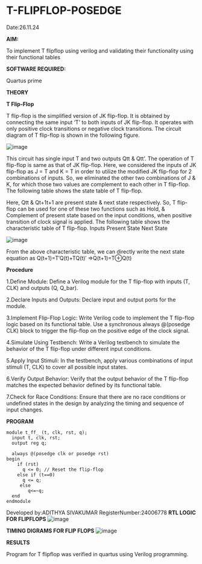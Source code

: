 # T-FLIPFLOP-POSEDGE

Date:26.11.24

**AIM:**

To implement  T flipflop using verilog and validating their functionality using their functional tables

**SOFTWARE REQUIRED:**

Quartus prime

**THEORY**

**T Flip-Flop**

T flip-flop is the simplified version of JK flip-flop. It is obtained by connecting the same input ‘T’ to both inputs of JK flip-flop. It operates with only positive clock transitions or negative clock transitions. The circuit diagram of T flip-flop is shown in the following figure.

![image](https://github.com/naavaneetha/T-FLIPFLOP-POSEDGE/assets/154305477/458a68fe-2d08-4a9d-ac4f-7ae0480ce0bd)

 
This circuit has single input T and two outputs Qtt & Qtt’. The operation of T flip-flop is same as that of JK flip-flop. Here, we considered the inputs of JK flip-flop as J = T and K = T in order to utilize the modified JK flip-flop for 2 combinations of inputs. So, we eliminated the other two combinations of J & K, for which those two values are complement to each other in T flip-flop. The following table shows the state table of T flip-flop.

Here, Qtt & Qt+1t+1 are present state & next state respectively. So, T flip-flop can be used for one of these two functions such as Hold, & Complement of present state based on the input conditions, when positive transition of clock signal is applied. The following table shows the characteristic table of T flip-flop. Inputs Present State Next State

![image](https://github.com/naavaneetha/T-FLIPFLOP-POSEDGE/assets/154305477/cdd7fb32-539f-4b66-bb8d-f305a153c886)

 
From the above characteristic table, we can directly write the next state equation as Q(t+1)=T′Q(t)+TQ(t)′ ⇒Q(t+1)=T⊕Q(t)

**Procedure**

1.Define Module: Define a Verilog module for the T flip-flop with inputs (T, CLK) and outputs (Q, Q_bar).

2.Declare Inputs and Outputs: Declare input and output ports for the module.

3.Implement Flip-Flop Logic: Write Verilog code to implement the T flip-flop logic based on its functional table. Use a synchronous always @(posedge CLK) block to trigger the flip-flop on the positive edge of the clock signal.

4.Simulate Using Testbench: Write a Verilog testbench to simulate the behavior of the T flip-flop under different input conditions.

5.Apply Input Stimuli: In the testbench, apply various combinations of input stimuli (T, CLK) to cover all possible input states.

6.Verify Output Behavior: Verify that the output behavior of the T flip-flop matches the expected behavior defined by its functional table.

7.Check for Race Conditions: Ensure that there are no race conditions or undefined states in the design by analyzing the timing and sequence of input changes.

**PROGRAM**

```
module t_ff_ (t, clk, rst, q);
  input t, clk, rst;
  output reg q;

  always @(posedge clk or posedge rst) 
begin
    if (rst)
      q <= 0; // Reset the flip-flop
    else if (t==0)
      q <= q; 
     else
        q<=~q;
  end
endmodule
```
Developed by:ADITHYA SIVAKUMAR RegisterNumber:24006778
**RTL LOGIC FOR FLIPFLOPS**
![image](https://github.com/user-attachments/assets/7336cb6b-b0b4-4a07-955e-c3c7e331a6db)

**TIMING DIGRAMS FOR FLIP FLOPS**
![image](https://github.com/user-attachments/assets/91798e1c-95e6-4bd9-89a2-b00cf0fa3fb8)

**RESULTS**

Program for T flipflop was verified in quartus using Verilog programming.
